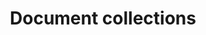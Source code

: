 ---
layout: frontend-template-documentation
sectionKey: Frontend templates
eleventyNavigation:
  parent: Frontend templates
title: Document collections
description: Document collections group related documents on a single page that are aimed for a specific audience or around a specific theme or topic.
howItWorks:
  "A document collection could be used to publish:

  - a set of forms

  - publications in the same series

  - a mix of document types related to the same task or event
  
  ### Contextual sidebar
  
  If a page is part of a document collection, the document collection that it’s part of will automatically appear in the sidebar under the related content section. 


  If a page is part of multiple collections, all the collections are displayed. Examples: [Register a trademark](https://www.gov.uk/how-to-register-a-trade-mark), [Self Assessment forms and helpsheets for trusts and estates](https://www.gov.uk/government/collections/self-assessment-helpsheets-trusts-and-estates)
  
  ### Rules on how multiple collections are ordered

  If more than one collection page is listed, the collections appear in the order of their relative positions within the document collections they belong to. 
  
  Example: [National curriculum in England: framework for key stages 1 to 4](https://www.gov.uk/government/publications/national-curriculum-in-england-framework-for-key-stages-1-to-4) - The content item belongs to 3 document collections. It's the first item in ‘National curriculum’, so that document collection appears first in the list. It's the 17th item in the ‘Schools: statutory guidance’ document collection - so is the second link in the sidebar. It is the 54th item in the ‘Local-authority-maintained schools: governance’ collection - so that is the third link.

  ### Email sign up links on document collections

  Document collections have a ‘Get emails about this page’ button which allows users to sign up for email updates when:

  - there’s a major change to any of the tagged content items listed on the document collection

  - there’s a major change to the document collection page itself

  - the document collection is unpublished and redirected


  There’s an exception on some HMRC document collections where users will get emails about the topic instead of the document collection. [Find out why they were set up like this](https://docs.google.com/document/d/1MR5OaFG_DOCmWGL9o9MSGIPLMFe2mmSrV6Va-99cSzw/edit#heading=h.jbja48mpt1t7).
  "
examples:
  0:
    title: "Self Assessment: detailed information"
    link: https://www.gov.uk/government/collections/self-assessment-detailed-information
  1:
    title: Multiplication tables check
    link: https://www.gov.uk/government/collections/multiplication-tables-check
  2:
    title: "Intellectual property: Trade marks"
    link: https://www.gov.uk/government/collections/intellectual-property-trade-marks
contentDataLink: https://content-data.publishing.service.gov.uk/content?submitted=true&date_range=past-30-days&search_term=&document_type=document_collection&organisation_id=all
contentSchema:
  title: document_collection
  link: https://docs.publishing.service.gov.uk/content-schemas/document_collection.html
contentType:
  title: document_collection
  link: https://docs.publishing.service.gov.uk/document-types/document_collection.html
publishingApp: whitehall
components:
  0:
    componentName: Layout super navigation header
    componentURL: https://components.publishing.service.gov.uk/component-guide/layout_super_navigation_header
    generated: auto
    input:
  1:
    componentName: Breadcrumbs
    componentURL: ../../../components/breadcrumbs
    generated: auto
    input: Topics taxonomy tags to customise breadcrumbs
  2:
    componentName: Section break
    componentURL: https://design-system.service.gov.uk/styles/section-break/
    generated: auto
    input:
  3:
    componentName: Single page notification button
    componentURL: https://components.publishing.service.gov.uk/component-guide/single_page_notification_button
    generated: auto
    input:
  4:
    componentName: Published dates
    componentURL: https://govuk-government-frontend.herokuapp.com/component-guide/published_dates
    generated: auto
    input:
  5:
    componentName: Feedback
    componentURL: https://components.publishing.service.gov.uk/component-guide/feedback
    generated: auto
    input:
  6:
    componentName: Layout footer
    componentURL: https://components.publishing.service.gov.uk/component-guide/layout_footer
    generated: auto
    input: 
  7:
    componentName: "[Contents list](https://components.publishing.service.gov.uk/component-guide/contents_list) - only appears if 3 or more collections"
    componentURL:
    generated: auto
    input:
  8:
    componentName: "[Back to top](https://govuk-government-frontend.herokuapp.com/component-guide/back_to_top) - only appears if the page is extremely long"
    componentURL:
    generated: auto
    input:
  9:
    componentName: Page title
    componentURL: https://components.publishing.service.gov.uk/component-guide/title
    generated: publisher
    input: Title (required)
  10:
    componentName: Lead paragraph
    componentURL: https://components.publishing.service.gov.uk/component-guide/lead_paragraph
    generated: publisher
    input: Summary (required)
  11:
    componentName: Metadata block
    componentURL: https://components.publishing.service.gov.uk/component-guide/metadata
    generated: publisher
    input: "First published date & Associations: Lead organisations"
  12:
    componentName: Govspeak content
    componentURL: https://components.publishing.service.gov.uk/component-guide/govspeak
    generated: publisher
    input: Body
  13:
    componentName: Related navigation
    componentURL: https://components.publishing.service.gov.uk/component-guide/related_navigation
    generated: publisher
    input: Taxonomy
  14:
    componentName: Published dates
    componentURL: https://govuk-government-frontend.herokuapp.com/component-guide/published_dates
    generated: publisher
    input: First published date & Change note (required)
  15:
    componentName: "[Heading](https://components.publishing.service.gov.uk/component-guide/heading) - title for individual collection"
    componentURL:
    generated: publisher
    input:
  16:
    componentName: "[Govspeak content](https://components.publishing.service.gov.uk/component-guide/govspeak) - description for the individual collection"
    componentURL:
    generated: publisher
    input:
  17:
    componentName: "[Related navigation](https://components.publishing.service.gov.uk/component-guide/related_navigation) when displayed within [contextual footer](https://components.publishing.service.gov.uk/component-guide/contextual_footer)"
    componentURL:
    generated: publisher
    input: Taxonomy
  18:
    componentName: "[Related navigation](https://components.publishing.service.gov.uk/component-guide/related_navigation) when displayed within [contextual sidebar](https://components.publishing.service.gov.uk/component-guide/contextual_sidebar)"
    componentURL:
    generated:
    input:
  19:
    componentName: Signup link
    componentURL: https://components.publishing.service.gov.uk/component-guide/signup_link
    generated:
    input:
---
